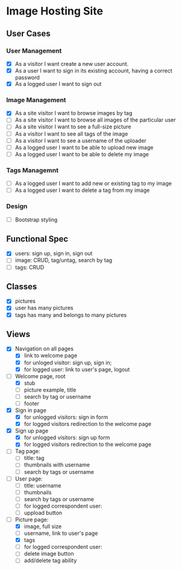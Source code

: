 # Image Hosting Site

## User Cases

### User Management 

 - [x] As a visitor I want create a new user account.
 - [x] As a user I want to sign in its existing account, having a correct password
 - [x] As a logged user I want to sign out
 
### Image Management
 - [x] As a site visitor I want to browse images by tag
 - [ ] As a site visitor I want to browse all images of the particular user
 - [ ] As a site visitor I want to see a full-size picture
 - [ ] As a visitor I want to see all tags of the image
 - [ ] As a visitor I want to see a username of the uploader
 - [ ] As a logged user I want to be able to upload new image
 - [ ] As a logged user I want to be able to delete my image

### Tags Managemnt
 - [ ] As a logged user I want to add new or existing tag to my image
 - [ ] As a logged user I want to delete a tag from my image

### Design
 - [ ] Bootstrap styling
  
## Functional Spec
 - [x] users: sign up, sign in, sign out
 - [ ] image: CRUD, tag/untag, search by tag
 - [ ] tags: CRUD 
 
## Classes
 - [x] pictures
 - [x] user has many pictures
 - [x] tags has many and belongs to many pictures
  
## Views
 - [x] Navigation on all pages
    - [x] link to welcome page
    - [x] for unloged visitor: sign up, sign in; 
    - [x] for logged user: link to user's page, logout
 - [ ] Welcome page, root 
   - [x] stub
   - [ ] picture example, title 
   - [ ] search by tag or username
   - [ ] footer
 - [x] Sign in page
   - [x] for unlogged visitors: sign in form
   - [x] for logged visitors redirection to the welcome page
 - [x] Sign up page
   - [x] for unlogged visitors: sign up form
   - [x] for logged visitors redirection to the welcome page
 - [ ] Tag page:
   - [ ] title: tag
   - [ ] thumbnails with username
   - [ ] search by tags or username
 - [ ] User page:
   - [ ] title: username
   - [ ] thumbnails
   - [ ] search by tags or username
   - [ ] for logged correspondent user:
    - [ ] uppload button 
 - [ ] Picture page:
   - [x] image, full size
   - [ ] username, link to user's page
   - [x] tags
   - [ ] for logged correspondent user:
    - [ ] delete image button
    - [ ] add/delete tag ability
